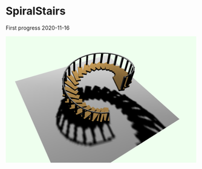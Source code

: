# SpiralStairs

First progress 2020-11-16

![First progress](https://github.com/Kristupas13/SpiralStairs/blob/main/images/pirmas.png)

